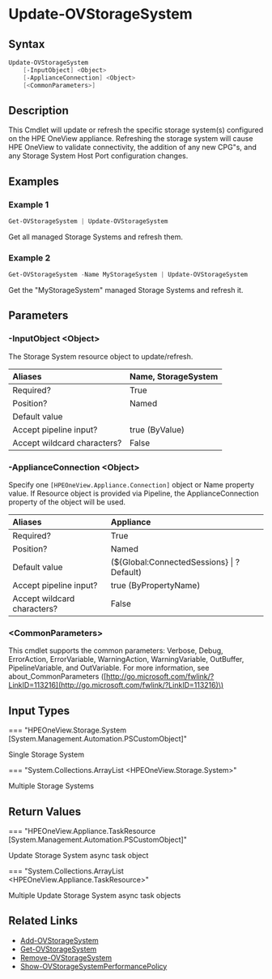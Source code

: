 ﻿---
description: Update/Refresh available Storage Systems
---

# Update-OVStorageSystem

## Syntax

```powershell
Update-OVStorageSystem
    [-InputObject] <Object>
    [-ApplianceConnection] <Object>
    [<CommonParameters>]
```

## Description

This Cmdlet will update or refresh the specific storage system(s) configured on the HPE OneView appliance.  Refreshing the storage system will cause HPE OneView to validate connectivity, the addition of any new CPG"s, and any Storage System Host Port configuration changes.

## Examples

###  Example 1 

```powershell
Get-OVStorageSystem | Update-OVStorageSystem
```

Get all managed Storage Systems and refresh them.

###  Example 2 

```powershell
Get-OVStorageSystem -Name MyStorageSystem | Update-OVStorageSystem
```

Get the "MyStorageSystem" managed Storage Systems and refresh it.

## Parameters

### -InputObject &lt;Object&gt;

The Storage System resource object to update/refresh.

| Aliases | Name, StorageSystem |
| :--- | :--- |
| Required? | True |
| Position? | Named |
| Default value |  |
| Accept pipeline input? | true (ByValue) |
| Accept wildcard characters? | False |

### -ApplianceConnection &lt;Object&gt;

Specify one `[HPEOneView.Appliance.Connection]` object or Name property value. If Resource object is provided via Pipeline, the ApplianceConnection property of the object will be used.

| Aliases | Appliance |
| :--- | :--- |
| Required? | True |
| Position? | Named |
| Default value | (${Global:ConnectedSessions} &vert; ? Default) |
| Accept pipeline input? | true (ByPropertyName) |
| Accept wildcard characters? | False |

### &lt;CommonParameters&gt;

This cmdlet supports the common parameters: Verbose, Debug, ErrorAction, ErrorVariable, WarningAction, WarningVariable, OutBuffer, PipelineVariable, and OutVariable. For more information, see about\_CommonParameters \([http://go.microsoft.com/fwlink/?LinkID=113216](http://go.microsoft.com/fwlink/?LinkID=113216)\)

## Input Types

=== "HPEOneView.Storage.System [System.Management.Automation.PSCustomObject]"
 
Single Storage System
 

=== "System.Collections.ArrayList <HPEOneView.Storage.System>"
 
Multiple Storage Systems
 

## Return Values

=== "HPEOneView.Appliance.TaskResource [System.Management.Automation.PSCustomObject]"
 
Update Storage System async task object
 

=== "System.Collections.ArrayList <HPEOneView.Appliance.TaskResource>"
 
Multiple Update Storage System async task objects
 

## Related Links

* [Add-OVStorageSystem](add-ovstoragesystem.md)
* [Get-OVStorageSystem](get-ovstoragesystem.md)
* [Remove-OVStorageSystem](remove-ovstoragesystem.md)
* [Show-OVStorageSystemPerformancePolicy](show-ovstoragesystemperformancepolicy.md)

